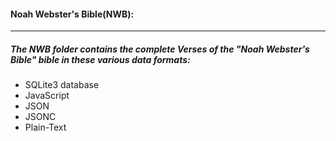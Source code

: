 #### Noah Webster's Bible(NWB):
----
##### The NWB folder contains the complete Verses of the "Noah Webster's Bible" bible in these various data formats:
* SQLite3 database
* JavaScript
* JSON
* JSONC
* Plain-Text